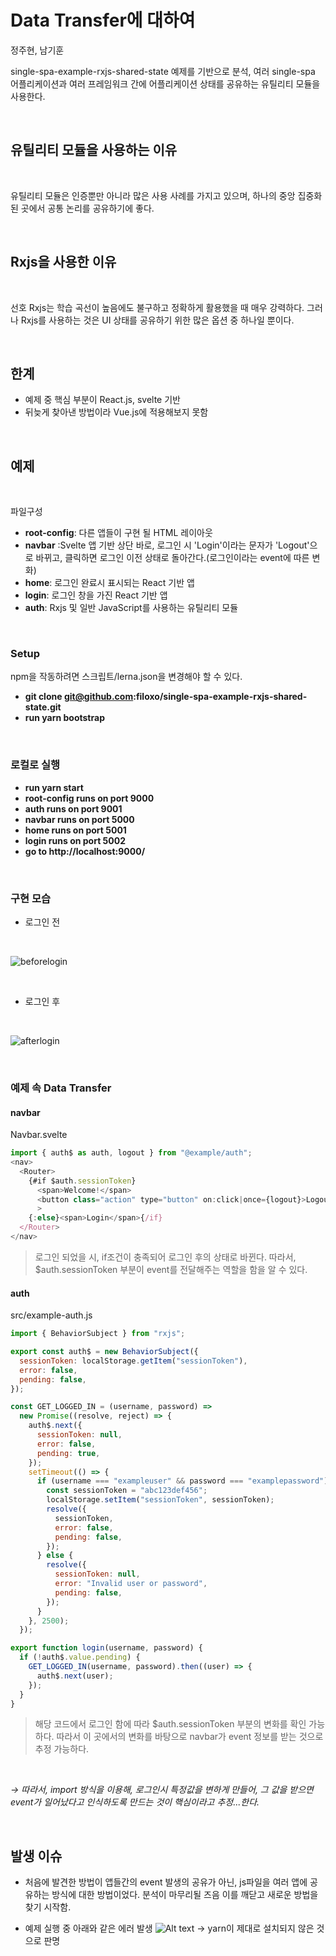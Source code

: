 # Data Transfer에 대하여

정주현, 남기훈

single-spa-example-rxjs-shared-state 예제를 기반으로 분석, 여러 single-spa 어플리케이션과 여러 프레임워크 간에 어플리케이션 상태를 공유하는 유틸리티 모듈을 사용한다.

<br>

## 유틸리티 모듈을 사용하는 이유

<br>

유틸리티 모듈은 인증뿐만 아니라 많은 사용 사례를 가지고 있으며, 하나의 중앙 집중화된 곳에서 공통 논리를 공유하기에 좋다.

<br>

## Rxjs을 사용한 이유

<br>

선호 Rxjs는 학습 곡선이 높음에도 불구하고 정확하게 활용했을 때 매우 강력하다. 그러나 Rxjs를 사용하는 것은 UI 상태를 공유하기 위한 많은 옵션 중 하나일 뿐이다.

<br>

## 한계
- 예제 중 핵심 부분이 React.js, svelte 기반
- 뒤늦게 찾아낸 방법이라 Vue.js에 적용해보지 못함

<br>

## 예제 

<br>

파일구성

- **root-config**: 다른 앱들이 구현 될 HTML 레이아웃
- **navbar** :Svelte 앱 기반 상단 바로, 로그인 시 'Login'이라는 문자가 'Logout'으로 바뀌고, 클릭하면 로그인 이전 상태로 돌아간다.(로그인이라는 event에 따른 변화)
- **home**: 로그인 완료시 표시되는 React 기반 앱
- **login**: 로그인 창을 가진 React 기반 앱
- **auth**: Rxjs 및 일반 JavaScript를 사용하는 유틸리티 모듈

<br>

### Setup
npm을 작동하려면 스크립트/lerna.json을 변경해야 할 수 있다.
- **git clone git@github.com:filoxo/single-spa-example-rxjs-shared-state.git**
- **run yarn bootstrap**

<br>

### 로컬로 실행
- **run yarn start**
- **root-config runs on port 9000**
- **auth runs on port 9001**
- **navbar runs on port 5000**
- **home runs on port 5001**
- **login runs on port 5002**
- **go to http://localhost:9000/**


<br>

### 구현 모습
- 로그인 전
<br>

 ![beforelogin](https://user-images.githubusercontent.com/74655724/118486082-26bd2d00-b754-11eb-97df-9f14445be5ce.png)

<br>

- 로그인 후
<br>

  ![afterlogin](https://user-images.githubusercontent.com/74655724/118485963-02615080-b754-11eb-98fa-d2c89d84ce2d.png)

<br>

### 예제 속 Data Transfer

#### navbar
Navbar.svelte

```javascript
import { auth$ as auth, logout } from "@example/auth";
<nav>
  <Router>
    {#if $auth.sessionToken}
      <span>Welcome!</span>
      <button class="action" type="button" on:click|once={logout}>Logout</button
      >
    {:else}<span>Login</span>{/if}
  </Router>
</nav>
```

>로그인 되었을 시, if조건이 충족되어 로그인 후의 상태로 바뀐다. 따라서, $auth.sessionToken 부분이 event를 전달해주는 역할을 함을 알 수 있다.

#### auth
src/example-auth.js

```javascript
import { BehaviorSubject } from "rxjs";

export const auth$ = new BehaviorSubject({
  sessionToken: localStorage.getItem("sessionToken"),
  error: false,
  pending: false,
});

const GET_LOGGED_IN = (username, password) =>
  new Promise((resolve, reject) => {
    auth$.next({
      sessionToken: null,
      error: false,
      pending: true,
    });
    setTimeout(() => {
      if (username === "exampleuser" && password === "examplepassword") {
        const sessionToken = "abc123def456";
        localStorage.setItem("sessionToken", sessionToken);
        resolve({
          sessionToken,
          error: false,
          pending: false,
        });
      } else {
        resolve({
          sessionToken: null,
          error: "Invalid user or password",
          pending: false,
        });
      }
    }, 2500);
  });

export function login(username, password) {
  if (!auth$.value.pending) {
    GET_LOGGED_IN(username, password).then((user) => {
      auth$.next(user);
    });
  }
}
```

>해당 코드에서 로그인 함에 따라 $auth.sessionToken 부분의 변화를 확인 가능하다. 따라서 이 곳에서의 변화를 바탕으로 navbar가 event 정보를 받는 것으로 추정 가능하다.

<br>

_→ 따라서, import 방식을 이용해, 로그인시 특정값을 변하게 만들어, 그 값을 받으면 event가 일어났다고 인식하도록 만드는 것이 핵심이라고 추정...한다._

<br>

## 발생 이슈
- 처음에 발견한 방법이 앱들간의 event 발생의 공유가 아닌, js파일을 여러 앱에 공유하는 방식에 대한 방법이었다. 분석이 마무리될 즈음 이를 깨닫고 새로운 방법을 찾기 시작함.

- 예제 실행 중 아래와 같은 에러 발생
  ![Alt text](error.jpg)
  → yarn이 제대로 설치되지 않은 것으로 판명
